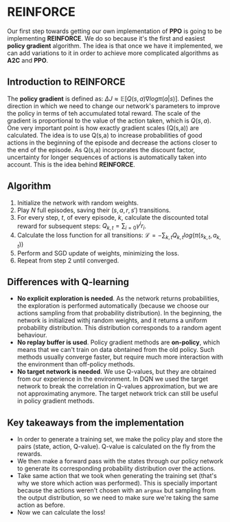 # REINFORCE

Our first step towards getting our own implementation of **PPO** is going to be implementing **REINFORCE**. We do so because it's the first and easiest **policy gradient** algorithm. The idea is that once we have it implemented, we can add variations to it in order to achieve more complicated algorithms as **A2C** and **PPO**.

## Introduction to REINFORCE

The **policy gradient** is defined as: $\Delta J \approx \mathbb{E}\left[ Q(s,a) \nabla log\pi(a|s) \right]$. Defines the direction in which we need to change our network's parameters to improve the policy in terms of teh accumulated total reward. The scale of the gradient is proportional to the value of the action taken, which is $Q(s,a)$. One very important point is how exactly gradient scales (Q(s,a)) are calculated. The idea is to use Q(s,a) to increase probabilities of good actions in the beginning of the episode and decrease the actions closer to the end of the episode. As Q(s,a) incorporates the discount factor, uncertainty for longer sequences of actions is automatically taken into account. This is the idea behind **REINFORCE**.

## Algorithm

1. Initialize the network with random weights.
2. Play $N$ full episodes, saving their $(s, a, r, s')$ transitions.
3. For every step, $t$, of every episode, $k$, calculate the discounted total reward for subsequent steps: $Q_{k,t} = \sum_{i=0}\gamma^{i}r_{i}$.
4. Calculate the loss function for all transitions: $\mathcal{L} = -\sum_{k,t}Q_{k,t}log\left( \pi\left( s_{k,t},a_{k,t} \right) \right)$
5. Perform and SGD update of weights, minimizing the loss.
6. Repeat from step 2 until converged.

## Differences with Q-learning

- **No explicit exploration is needed**. As the network returns probabilities, the exploration is performed automatically (because we choose our actions sampling from that probability distribution). In the beginning, the network is initialized withj random weights, and it returns a uniform probability distribution. This distribution corresponds to a random agent behaviour.
- **No replay buffer is used**. Policy gradient methods are **on-policy**, which means that we can't train on data obntained from the old policy. Such methods usually converge faster, but require much more interaction with the environment than off-policy methods.
- **No target network is needed**. We use Q-values, but they are obtained from our experience in the environment. In DQN we used the target network to break the correlation in Q-values approximation, but we are not approximating anymore. The target network trick can still be useful in policy gradient methods.

## Key takeaways from the implementation

- In order to generate a training set, we make the policy play and store the pairs (state, action, Q-value). Q-value is calculated on the fly from the rewards.
- We then make a forward pass with the states through our policy network to generate its corresponding probability distribution over the actions.
- Take same action that we took when generating the training set (that's why we store which action was performed). This is specially important because the actions weren't chosen with an `argmax` but sampling from the output distribution, so we need to make sure we're taking the same action as before.
- Now we can calculate the loss!